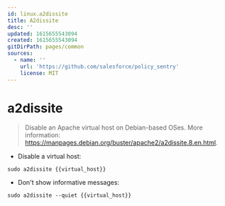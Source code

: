 ```yaml
---
id: linux.a2dissite
title: A2dissite
desc: ''
updated: 1615655543094
created: 1615655543094
gitDirPath: pages/common
sources:
  - name: ''
    url: 'https://github.com/salesforce/policy_sentry'
    license: MIT
---
```

# a2dissite

> Disable an Apache virtual host on Debian-based OSes.
> More information: <https://manpages.debian.org/buster/apache2/a2dissite.8.en.html>.

- Disable a virtual host:

`sudo a2dissite {{virtual_host}}`

- Don't show informative messages:

`sudo a2dissite --quiet {{virtual_host}}`

